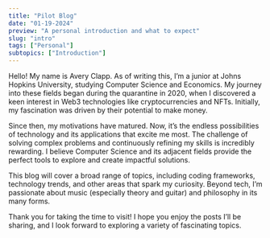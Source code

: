```yaml
---
title: "Pilot Blog"
date: "01-19-2024"
preview: "A personal introduction and what to expect"
slug: "intro"
tags: ["Personal"]
subtopics: ["Introduction"]
---
```


<div>
<p>Hello! My name is Avery Clapp. As of writing this, I’m a junior at Johns
Hopkins University, studying Computer Science and Economics. My journey into
these fields began during the quarantine in 2020, when I discovered a keen
interest in Web3 technologies like cryptocurrencies and NFTs. Initially, my
fascination was driven by their potential to make money.</p>
<p>Since then, my motivations have matured. Now, it’s the endless possibilities
of technology and its applications that excite me most. The challenge of solving
complex problems and continuously refining my skills is incredibly rewarding. I
believe Computer Science and its adjacent fields provide the perfect tools to
explore and create impactful solutions.</p>
<p>This blog will cover a broad range of topics, including coding frameworks,
technology trends, and other areas that spark my curiosity. Beyond tech, I’m
passionate about music (especially theory and guitar) and philosophy in its many
forms.</p>
<p>Thank you for taking the time to visit! I hope you enjoy the posts I’ll be
sharing, and I look forward to exploring a variety of fascinating topics.</p>
</div>
